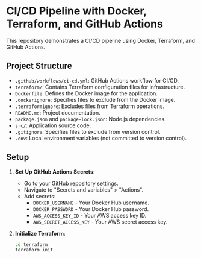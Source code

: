# CI/CD Pipeline with Docker, Terraform, and GitHub Actions

This repository demonstrates a CI/CD pipeline using Docker, Terraform, and GitHub Actions.

## Project Structure

- `.github/workflows/ci-cd.yml`: GitHub Actions workflow for CI/CD.
- `terraform/`: Contains Terraform configuration files for infrastructure.
- `Dockerfile`: Defines the Docker image for the application.
- `.dockerignore`: Specifies files to exclude from the Docker image.
- `.terraformignore`: Excludes files from Terraform operations.
- `README.md`: Project documentation.
- `package.json` and `package-lock.json`: Node.js dependencies.
- `src/`: Application source code.
- `.gitignore`: Specifies files to exclude from version control.
- `.env`: Local environment variables (not committed to version control).

## Setup

1. **Set Up GitHub Actions Secrets**:
   - Go to your GitHub repository settings.
   - Navigate to "Secrets and variables" > "Actions".
   - Add secrets:
     - `DOCKER_USERNAME` - Your Docker Hub username.
     - `DOCKER_PASSWORD` - Your Docker Hub password.
     - `AWS_ACCESS_KEY_ID` - Your AWS access key ID.
     - `AWS_SECRET_ACCESS_KEY` - Your AWS secret access key.

2. **Initialize Terraform**:
   ```sh
   cd terraform
   terraform init

